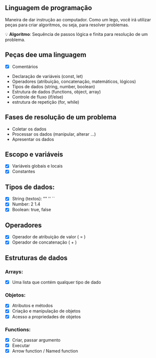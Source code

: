 ## Linguagem de programação

Maneira de dar instrução ao computador.
Como um lego, você irá utilizar peças para criar algoritmos, ou seja, para resolver problemas.

💡 **Algoritmo**: Sequência de passos lógica e finita para resolução de um problema.

## Peças dee uma linguagem
- [x] Comentários
- Declaração de variáveis (const, let)
- Operadores (atribuição, concatenação, matemáticos, lógicos)
- Tipos de dados (string, number, boolean)
- Estrutura de dados (functions, object, array)
- Controle de fluxo (if/else)
- estrutura de repetição (for, while)

## Fases de resolução de um problema
- Coletar os dados
- Processar os dados (manipular, alterar ...)
- Apresentar os dados

## Escopo e variáveis
- [x] Variáveis globais e locais
- [x] Constantes

## Tipos de dados:
- [x] String (textos): "" '' ``
- [x] Number: 2 1.4
- [x] Boolean: true, false

## Operadores
- [x] Operador de atribuição de valor ( = )
- [x] Operador de concatenação ( + )

## Estruturas de dados

### Arrays:
- [x] Uma lista que contém qualquer tipo de dado

### Objetos:
- [x] Atributos e métodos
- [x] Criação e manipulação de objetos
- [x] Acesso a propriedades de objetos

### Functions:
- [x] Criar, passar argumento
- [x] Executar
- [x] Arrow function / Named function